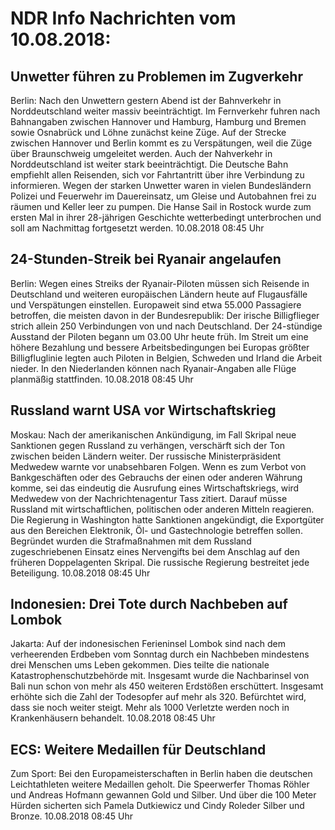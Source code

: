 # NDR Info Nachrichten vom 10.08.2018:


## Unwetter führen zu Problemen im Zugverkehr
Berlin: Nach den Unwettern gestern Abend ist der Bahnverkehr in Norddeutschland weiter massiv beeinträchtigt. Im Fernverkehr fuhren nach Bahnangaben zwischen Hannover und Hamburg, Hamburg und Bremen sowie Osnabrück und Löhne zunächst keine Züge. Auf der Strecke zwischen Hannover und Berlin kommt es zu Verspätungen, weil die Züge über Braunschweig umgeleitet werden. Auch der Nahverkehr in Norddeutschland ist weiter stark beeinträchtigt. Die Deutsche Bahn empfiehlt allen Reisenden, sich vor Fahrtantritt über ihre Verbindung zu informieren. Wegen der starken Unwetter waren in vielen Bundesländern Polizei und Feuerwehr im Dauereinsatz, um Gleise und Autobahnen frei zu räumen und Keller leer zu pumpen. Die Hanse Sail in Rostock wurde zum ersten Mal in ihrer 28-jährigen Geschichte wetterbedingt unterbrochen und soll am Nachmittag fortgesetzt werden. 10.08.2018 08:45 Uhr 

## 24-Stunden-Streik bei Ryanair angelaufen
Berlin: Wegen eines Streiks der Ryanair-Piloten müssen sich Reisende in Deutschland und weiteren europäischen Ländern heute auf Flugausfälle und Verspätungen einstellen. Europaweit sind etwa 55.000 Passagiere betroffen, die meisten davon in der Bundesrepublik: Der irische Billigflieger strich allein 250 Verbindungen von und nach Deutschland. Der 24-stündige Ausstand der Piloten begann um 03.00 Uhr heute früh. Im Streit um eine höhere Bezahlung und bessere Arbeitsbedingungen bei Europas größter Billigfluglinie legten auch Piloten in Belgien, Schweden und Irland die Arbeit nieder. In den Niederlanden können nach Ryanair-Angaben alle Flüge planmäßig stattfinden. 10.08.2018 08:45 Uhr 

## Russland warnt USA vor Wirtschaftskrieg
Moskau: Nach der amerikanischen Ankündigung, im Fall Skripal neue Sanktionen gegen Russland zu verhängen, verschärft sich der Ton zwischen beiden Ländern weiter. Der russische Ministerpräsident Medwedew warnte vor unabsehbaren Folgen. Wenn es zum Verbot von Bankgeschäften oder des Gebrauchs der einen oder anderen Währung komme, sei das eindeutig die Ausrufung eines Wirtschaftskriegs, wird Medwedew von der Nachrichtenagentur Tass zitiert. Darauf müsse Russland mit wirtschaftlichen, politischen oder anderen Mitteln reagieren. Die Regierung in Washington hatte Sanktionen angekündigt, die Exportgüter aus den Bereichen Elektronik, Öl- und Gastechnologie betreffen sollen. Begründet wurden die Strafmaßnahmen mit dem Russland zugeschriebenen Einsatz eines Nervengifts bei dem Anschlag auf den früheren Doppelagenten Skripal. Die russische Regierung bestreitet jede Beteiligung. 10.08.2018 08:45 Uhr 

## Indonesien: Drei Tote durch Nachbeben auf Lombok
Jakarta: Auf der indonesischen Ferieninsel Lombok sind nach dem verheerenden Erdbeben vom Sonntag durch ein Nachbeben mindestens drei Menschen ums Leben gekommen. Dies teilte die nationale Katastrophenschutzbehörde mit. Insgesamt wurde die Nachbarinsel von Bali nun schon von mehr als 450 weiteren Erdstößen erschüttert. Insgesamt erhöhte sich die Zahl der Todesopfer auf mehr als 320. Befürchtet wird, dass sie noch weiter steigt. Mehr als 1000 Verletzte werden noch in Krankenhäusern behandelt. 10.08.2018 08:45 Uhr 

## ECS: Weitere Medaillen für Deutschland
Zum Sport: Bei den Europameisterschaften in Berlin haben die deutschen Leichtathleten weitere Medaillen geholt. Die Speerwerfer Thomas Röhler und Andreas Hofmann gewannen Gold und Silber. Und über die 100 Meter Hürden sicherten sich Pamela Dutkiewicz und Cindy Roleder Silber und Bronze. 10.08.2018 08:45 Uhr 
